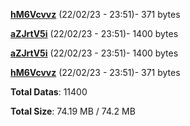 [**hM6Vcvvz**](/data/hM6Vcvvz.txt) (22/02/23 - 23:51)- 371 bytes

[**aZJrtV5i**](/data/aZJrtV5i.txt) (22/02/23 - 23:51)- 1400 bytes

[**aZJrtV5i**](/data/aZJrtV5i.txt) (22/02/23 - 23:51)- 1400 bytes

[**hM6Vcvvz**](/data/hM6Vcvvz.txt) (22/02/23 - 23:51)- 371 bytes

**Total Datas**: 11400

**Total Size**: 74.19 MB / 74.2 MB